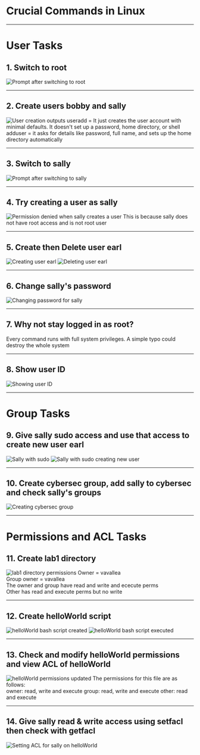 # Crucial Commands in Linux

---
# User Tasks

## 1. Switch to root
![Prompt after switching to root](images/images/root.png)

---

## 2. Create users bobby and sally
![User creation outputs](images/images/sallyBob.png)
useradd = It just creates the user account with minimal defaults. It doesn't set up a password, home directory, or shell  
adduser = it asks for details like password, full name, and sets up the home directory automatically

---

## 3. Switch to sally
![Prompt after switching to sally](images/images/suSally.png)

---

## 4. Try creating a user as sally
![Permission denied when sally creates a user](images/images/sallyNo.png)
This is because sally does not have root access and is not root user

---

## 5. Create then Delete user earl
![Creating user earl](images/images/sudoEarl.png)
![Deleting user earl](images/images/byEarl.png)

---

## 6. Change sally's password
![Changing password for sally](images/images/psswdChang.png)

---

## 7. Why not stay logged in as root?
Every command runs with full system privileges. A simple typo could destroy the whole system

---

## 8. Show user ID
![Showing user ID](images/images/id.png)

---

# Group Tasks

## 9. Give sally sudo access and use that access to create new user earl
![Sally with sudo](images/images/specialSal.png)
![Sally with sudo creating new user](images/images/earlHiAgain.png)

---

## 10. Create cybersec group, add sally to cybersec and check sally's groups
![Creating cybersec group](images/images/groupCyber+sal.png)

---

# Permissions and ACL Tasks

## 11. Create lab1 directory
![lab1 directory permissions](images/images/mkdir.png)
Owner = vavallea    
Group owner = vavallea  
The owner and group have read and write and ececute perms  
Other has read and execute perms but no write

---

## 12. Create helloWorld script
![helloWorld bash script created](images/images/nano.png)
![helloWorld bash script executed](images/images/helloWorl.png)

---

## 13. Check and modify helloWorld permissions and view ACL of helloWorld
![helloWorld permissions updated](images/images/removeAdd.png)
The permissions for this file are as follows:  
owner: read, write and execute
group: read, write and execute
other: read and execute

---

## 14. Give sally read & write access using setfacl then check with getfacl
![Setting ACL for sally on helloWorld](images/images/setfacl.png)


